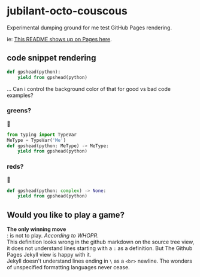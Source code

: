 # jubilant-octo-couscous
Experimental dumping ground for me test GitHub Pages rendering.

ie: [This README shows up on Pages here](https://gpshead.github.io/jubilant-octo-couscous/).

## code snippet rendering

```python
def gpshead(python):
    yield from gpshead(python)
```

... Can i control the background color of that for good vs bad code examples?

### greens?

📗
```python
from typing import TypeVar
MeType = TypeVar('Me')
def gpshead(python: MeType) -> MeType:
    yield from gpshead(python)
```

### reds?

🛑
```python
def gpshead(python: complex) -> None:
    yield from gpshead(python)
```

## Would you like to play a game?

**The only winning move**<br>
:   is not to play.
_According to WHOPR_.<br>
This definition looks wrong in the github markdown on the source tree view, it
does not understand lines starting with a `:` as a definition.  But The Github
Pages Jekyll view is happy with it.<br>
Jekyll doesn't understand lines ending in `\` as a `<br>` newline.  The wonders
of unspecified formatting languages never cease.
